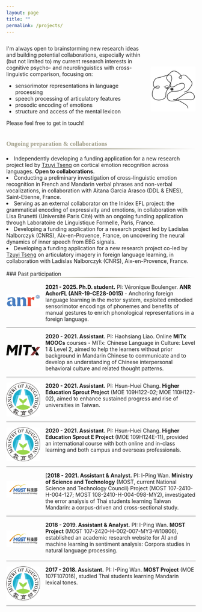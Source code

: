 ```yaml
---
layout: page
title: ""
permalink: /projects/
---
```


<style>
.news-with-pics {
  display: flex;
  align-items: flex-start;
  gap: 1em;
  margin-bottom: 1em;
}

.news-with-pics img {
  width: 90px;
  height: 90px;
  object-fit: contain;
  border-radius: 4px;
  flex-shrink: 0;
}

.news-with-pics div {
  flex: 1;
}

.gradient-divider {
  border: none;
  height: 2px;
  background: linear-gradient(to right, transparent, #A19F8A, transparent);
  margin: 0 0 16px 0; /* no top margin, 10px bottom margin */
}

h3 {
  margin-bottom: 2px; /* small margin between h3 and line */
  color: #A19F8A;
  font-family: 'Georgia', serif;
}
  
.brain-section {
  display: flex;
  align-items: center;
  justify-content: space-between;
  gap: 1em;
  margin-bottom: 1.5em;
  flex-wrap: wrap; /* Allow wrapping on smaller screens */
}

.brain-text {
  flex: 1;
}

.brain-image-container img {
  width: 120px;
  height: 120px;
  object-fit: contain;
  border-radius: 4px;
  margin-top: 20px;
}

/* Responsive behavior for smaller screens such as phone*/
@media (max-width: 768px) {
  .brain-section {
    flex-direction: column;
    align-items: flex-start;
  }

  .brain-image-container {
    align-self: center; /* Center image under text */
    margin-top: 0;
  }
}
</style>

<div class="brain-section">
  <div class="brain-text">
    <p>
      I'm always open to brainstorming new research ideas and building potential collaborations, especially within (but not limited to) my current research interests in cognitive psycho- and neurolinguistics with cross-linguistic comparison, focusing on:
    </p>
    <ul class="custom-bullet-list">
      <li>sensorimotor representations in language processing</li>
      <li>speech processing of articulatory features</li>
      <li>prosodic encoding of emotions</li>
      <li>structure and access of the mental lexicon</li>
    </ul>
    <p>Please feel free to get in touch!</p>
  </div>
  <div class="brain-image-container">
    <img src="/assets/img/brain-icon.png" alt="brain icon">
  </div>
</div>

### Ongoing preparation & collaborations
<hr class="gradient-divider" />

<li>Independently developing a funding application for a new research project led by <u>Tzuyi Tseng</u> on cortical emotion recognition across languages. <B>Open to collaborations</B>.</li>
<li>Conducting a preliminary investigation of cross-linguistic emotion recognition in French and Mandarin verbal phrases and non-verbal vocalizations, in collaboration with <a href="http://www.ddl.cnrs.fr/Annuaires/Index.asp?Langue=FR&Page=Aitana%20GARCIA%20ARASCO" style="text-decoration:none;">Aitana Garcia Arasco</a> (DDL & ENES), Saint-Etienne, France.</li>
<li>Serving as an external collaborator on the Inidex EFL project: the grammatical encoding of expressivity and emotions, in collaboration with <a href="http://www.llf.cnrs.fr/fr/Gens/Brunetti" style="text-decoration:none;">Lisa Brunetti</a> (Université Paris Cité) with an ongoing funding application through <a href="http://www.llf.cnrs.fr" style="text-decoration:none;">Laboratoire de Linguistique Formelle</a>, Paris, France.</li>
<li>Developing a funding application for a research project led by <a href="https://lnalborczyk.github.io/" style="text-decoration:none;">Ladislas Nalborczyk</a> (CNRS), Aix-en-Provence, France, on uncovering the neural dynamics of inner speech from EEG signals.</li>
<li>Developing a funding application for a new research project co-led by <u>Tzuyi Tseng</u> on articulatory imagery in foreign language learning, in collaboration with <a href="https://lnalborczyk.github.io/" style="text-decoration:none;">Ladislas Nalborczyk</a> (CNRS), Aix-en-Provence, France.</li>
<br>
### Past participation
<hr class="gradient-divider" />

<div class="news-with-pics">
  <img src="/assets/img/anr-icon.png" alt="anr-icon">
  <div><b>2021 - 2025. Ph.D. student.</b> PI: <a href="http://www.ddl.cnrs.fr/boulenger" style="text-decoration:none;">Véronique Boulenger</a>. <b>ANR AchorFL (<a href="https://anr.fr/Project-ANR-19-CE28-0015" style="text-decoration:none;">ANR-19-CE28-0015</a>)</b> - Anchoring foreign language learning in the motor system, exploited embodied sensorimotor encodings of phonemes and benefits of manual gestures to enrich phonological representations in a foreign language.
  </div>
</div>
<hr style="height:1px;border-width:0;color:gray;background-color:gray">
<div class="news-with-pics">
  <img src="/assets/img/mitx-icon.png" alt="mitx-icon">
  <div><b>2020 - 2021. Assistant.</b> PI: <a href="https://languages.mit.edu/people/haohsiang-liao/" style="text-decoration:none;">Haohsiang Liao</a>. Online <b>MITx MOOCs</b> courses - MITx: Chinese Language in Culture: <a href="https://www.edx.org/learn/language/massachusetts-institute-of-technology-chinese-language-in-culture-level-1" style="text-decoration:none;">Level 1</a> & <a href="https://www.edx.org/learn/language/massachusetts-institute-of-technology-chinese-language-in-culture-level-2" style="text-decoration:none;">Level 2</a>, aimed to help the learners without prior background in Mandarin Chinese to communicate and to develop an understanding of Chinese interpersonal behavioral culture and related thought patterns.
  </div>
</div>
<hr style="height:1px;border-width:0;color:gray;background-color:gray">
<div class="scroll-window">
  <div class="news-with-pics">
    <img src="/assets/img/moe-icon.png" alt="moe-icon">
    <div><b>2020 - 2021. Assistant.</b> PI: <a href="https://tcsl.nccu.edu.tw/PageStaffing/Detail?fid=4056&id=5218" style="text-decoration:none;">Hsun-Huei Chang</a>. <a href="https://sprout.moe.edu.tw/zh-tw/main.aspx?rn=-8898" style="text-decoration:none;"><b>Higher Education Sprout Project</b></a> (MOE 109H122-02; MOE 110H122-02), aimed to enhance sustained progress and rise of universities in Taiwan.
    </div>
  </div>
</div>
<hr style="height:1px;border-width:0;color:gray;background-color:gray">
<div class="scroll-window">
  <div class="news-with-pics">
    <img src="/assets/img/moe-icon.png" alt="moe-icon">
    <div><b>2020 - 2021. Assistant.</b> PI: <a href="https://tcsl.nccu.edu.tw/PageStaffing/Detail?fid=4056&id=5218" style="text-decoration:none;">Hsun-Huei Chang</a>. <a href="https://sprout.moe.edu.tw/zh-tw/main.aspx?rn=-8898" style="text-decoration:none;"><b>Higher Education Sprout E Project</b></a> (MOE 109H124E-11), provided an international course with both online and in-class learning and both campus and overseas professionals.
    </div>
  </div>
</div>
<hr style="height:1px;border-width:0;color:gray;background-color:gray">
<div class="news-with-pics">
  <img src="/assets/img/most-icon.png" alt="most-icon">
  <div>[<b>2018 - 2021. Assistant & Analyst.</b> PI: <a href="https://ling.nccu.edu.tw/PageStaffing/Detail?fid=5959&id=1894" style="text-decoration:none;">I-Ping Wan</a>. <a href="https://www.nstc.gov.tw/?l=en" style="text-decoration:none;"><b>Ministry of Science and Technology</b></a> (MOST, current National Science and Technology Council) Project (MOST 107-2410-H-004-127; MOST 108-2410-H-004-098-MY2), investigated the error analysis of Thai students learning Taiwan Mandarin: a corpus-driven and cross-sectional study.
  </div>
</div>
<hr style="height:1px;border-width:0;color:gray;background-color:gray">
<div class="news-with-pics">
  <img src="/assets/img/most-icon.png" alt="most-icon">
  <div><b>2018 - 2019. Assistant & Analyst.</b> PI: <a href="https://ling.nccu.edu.tw/PageStaffing/Detail?fid=5959&id=1894" style="text-decoration:none;">I-Ping Wan</a>. <a href="https://www.nstc.gov.tw/?l=en" style="text-decoration:none;"><b>MOST Project</b></a> (MOST 107-2420-H-002-007-MY3-W10806), established an academic research website for AI and machine learning in sentiment analysis: Corpora studies in natural language processing.
  </div>
</div>
<hr style="height:1px;border-width:0;color:gray;background-color:gray">
<div class="news-with-pics">
  <img src="/assets/img/moe-icon.png" alt="moe-icon">
  <div><b>2017 - 2018. Assistant.</b> PI: <a href="https://ling.nccu.edu.tw/PageStaffing/Detail?fid=5959&id=1894" style="text-decoration:none;">I-Ping Wan</a>. <a href="https://www.nstc.gov.tw/?l=en" style="text-decoration:none;"><b>MOST Project</b></a> (MOE 107F107016), studied Thai students learning Mandarin lexical tones.
  </div>
</div>
<hr style="height:1px;border-width:0;color:gray;background-color:gray">
<br>
